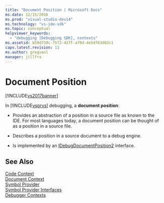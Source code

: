 ```yaml
---
title: "Document Position | Microsoft Docs"
ms.date: 11/15/2016
ms.prod: "visual-studio-dev14"
ms.technology: "vs-ide-sdk"
ms.topic: conceptual
helpviewer_keywords: 
  - "debugging [Debugging SDK], contexts"
ms.assetid: b59d739c-7572-427f-a70d-4e5df63d02c1
caps.latest.revision: 11
ms.author: gregvanl
manager: jillfra
---
```

# Document Position
[!INCLUDE[vs2017banner](../../includes/vs2017banner.md)]

In [!INCLUDE[vsprvs](../../includes/vsprvs-md.md)] debugging, a **document position**:  
  
- Provides an abstraction of a position in a source file as known to the IDE. For most languages today, a document position can be thought of as a position in a source file.  
  
- Describes a position in a source document to a debug engine.  
  
- Is implemented by an [IDebugDocumentPosition2](../../extensibility/debugger/reference/idebugdocumentposition2.md) interface.  
  
## See Also  
 [Code Context](../../extensibility/debugger/code-context.md)   
 [Document Context](../../extensibility/debugger/document-context.md)   
 [Symbol Provider](../../extensibility/debugger/symbol-provider.md)   
 [Symbol Provider Interfaces](../../extensibility/debugger/reference/symbol-provider-interfaces.md)   
 [Debugger Contexts](../../extensibility/debugger/debugger-contexts.md)
